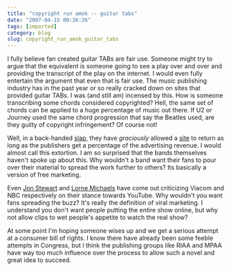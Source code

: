 ```yaml
---
title: "copyright run amok -- guitar tabs"
date: "2007-04-15 00:36:26"
tags: [imported]
category: blog
slug: copyright_run_amok_guitar_tabs
---
```


I fully believe fan created guitar TABs are fair use. Someone might try to argue that the equivalent is someone going to see a play over and over and providing the transcript of the play on the internet. I would even fully entertain the argument that even that is fair use. The music publishing industry has in the past year or so really cracked down on sites that provided guitar TABs. I was (and still am) incensed by this. How is someone transcribing some chords considered copyrighted? Hell, the same set of chords can be applied to a huge percentage of music out there. If U2 or Journey used the same chord progression that say the Beatles used, are they guilty of copyright infringement? Of course not!

Well, in a back-handed <a href="http://arstechnica.com/news.ars/post/20070402-legal-guitar-tabs-return-to-the-web.html">slap</a>, they have <em>graciously</em> allowed a <a href="http://www.mxtabs.net/" title="Like the insidious ">site</a> to return as long as the publishers get a percentage of the advertising revenue. I would almost call this extortion. I am so surprised that the bands themselves haven't spoke up about this. Why wouldn't a band want their fans to pour over their material to spread the work further to others? Its basically a version of free marketing.

Even <a href="http://www.techdirt.com/articles/20070323/161758.shtml">Jon Stewart</a> and <a href="http://www.observer.com/printpage.asp?iid=14565&ic=NYTV">Lorne Michaels</a> have come out criticizing Viacom and NBC respectively on their stance towards YouTube. Why wouldn't you want fans spreading the buzz? It's really the definition of viral marketing. I understand you don't want people putting the entire show online, but why not allow clips to wet people's appetite to watch the real show?

At some point I'm hoping someone wises up and we get a serious attempt at a consumer bill of rights. I know there have already been some feeble attempts in Congress, but I think the publishing groups like RIAA and MPAA have way too much influence over the process to allow such a novel and great idea to succeed.
